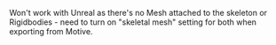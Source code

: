 Won't work with Unreal as there's no Mesh attached to the skeleton or Rigidbodies - need to turn on "skeletal mesh" setting for both when exporting from Motive.
